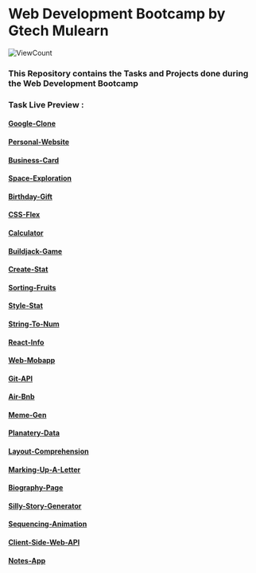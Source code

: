 # Web Development Bootcamp by Gtech Mulearn
![ViewCount](https://views.whatilearened.today/views/github/arjuncvinod/WebDevBootcamp-Mulearn.svg?cache=remove)
### This Repository contains the Tasks and Projects done during the Web Development Bootcamp
### Task Live Preview : 
#### [Google-Clone](https://arjuncvinod.github.io/WebDevBootcamp-Mulearn/Google-Clone/index.html)
#### [Personal-Website](https://arjuncvinod.github.io/WebDevBootcamp-Mulearn/Personal-website/index.html)
#### [Business-Card](https://arjuncvinod.github.io/WebDevBootcamp-Mulearn/Business-Card/index.html)
#### [Space-Exploration](https://arjuncvinod.github.io/WebDevBootcamp-Mulearn/Space-Exploration/index.html)
#### [Birthday-Gift](https://arjuncvinod.github.io/WebDevBootcamp-Mulearn/Birthday-Gift/index.html)
#### [CSS-Flex](https://arjuncvinod.github.io/WebDevBootcamp-Mulearn/CSS-Flex/index.html)
#### [Calculator](https://arjuncvinod.github.io/WebDevBootcamp-Mulearn/Calculator/index.html)
#### [Buildjack-Game](https://arjuncvinod.github.io/WebDevBootcamp-Mulearn/Buildjack-Game/index.html)
#### [Create-Stat](https://arjuncvinod.github.io/WebDevBootcamp-Mulearn/Create-Stat/index.html)
#### [Sorting-Fruits](https://arjuncvinod.github.io/WebDevBootcamp-Mulearn/Sorting-Fruits/index.html)
#### [Style-Stat](https://arjuncvinod.github.io/WebDevBootcamp-Mulearn/Style-Stat/index.html)
#### [String-To-Num](https://arjuncvinod.github.io/WebDevBootcamp-Mulearn/String-To-Num/index.html)
#### [React-Info](https://react-info-acv.netlify.app/)
#### [Web-Mobapp](https://arjuncvinod.github.io/Add-To-Cart-WebApp/)
#### [Git-API](https://github.com/arjuncvinod/GitHub-Profile-Viewer)
#### [Air-Bnb](https://airbnb-acv.netlify.app/)
#### [Meme-Gen](https://memegenerator-acv.vercel.app/)
#### [Planatery-Data](https://arjuncvinod.me/WebDevBootcamp-Mulearn/Planet-Data/)
#### [Layout-Comprehension](https://arjuncvinod.me/WebDevBootcamp-Mulearn/Layout-Comprehension/)
#### [Marking-Up-A-Letter](https://arjuncvinod.me/WebDevBootcamp-Mulearn/Making-Up-A-Letter/)
#### [Biography-Page](https://arjuncvinod.me/WebDevBootcamp-Mulearn/Biography-Page/)
#### [Silly-Story-Generator](https://arjuncvinod.me/WebDevBootcamp-Mulearn/Silly-Story-Generator/)
#### [Sequencing-Animation](https://arjuncvinod.me/WebDevBootcamp-Mulearn/Sequencing-Animation/)
#### [Client-Side-Web-API](https://arjuncvinod.me/WebDevBootcamp-Mulearn/Client-Side-Web-API/)
#### [Notes-App](https://notesapp-acv.netlify.app/)


